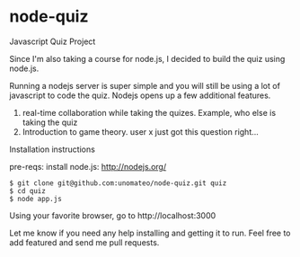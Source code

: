 node-quiz
=========

Javascript Quiz Project

Since I'm also taking a course for node.js, I decided to build the quiz using node.js.

Running a nodejs server is super simple and you will still be using a lot of javascript to 
code the quiz. Nodejs opens up a few additional features.

1. real-time collaboration while taking the quizes. Example, who else is taking the quiz
2. Introduction to game theory. user x just got this question right...

Installation instructions

pre-reqs: install node.js: http://nodejs.org/

```
$ git clone git@github.com:unomateo/node-quiz.git quiz
$ cd quiz
$ node app.js
```

Using your favorite browser, go to http://localhost:3000

Let me know if you need any help installing and getting it to run. Feel free to add featured and send me pull requests.
